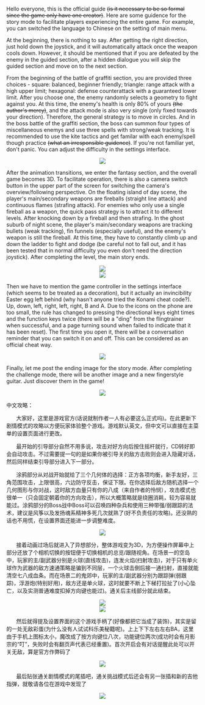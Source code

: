 Hello everyone, this is the official guide ~~(is it necessary to be so formal since the game only have one creator)~~. Here are some guidence for the story mode to facilitate players experiencing the entire game. For example, you can switched the language to Chinese on the setting of main menu.

At the beginning, there is nothing to say. After getting the right direction, just hold down the joystick, and it will automatically attack once the weapon cools down. However, it should be mentioned that if you are defeated by the enemy in the guided section, after a hidden dialogue you will skip the guided section and move on to the next section.

From the beginning of the battle of graffiti section, you are provided three choices - square: balanced, beginner friendly; triangle: range attack with a high upper limit; hexagonal: defense counterattack with a guaranteed lower limit. After you choose one, the enemy randomly selects a geometry to fight against you. At this time, the enemy's health is only 80% of yours ~~(the author's mercy)~~, and the attack mode is also very single (only fixed towards your direction). Therefore, the general strategy is to move in circles. And in the boss battle of the graffiti section, the boss can summon four types of miscellaneous enemys and use three spells with strong/weak tracking. It is recommended to use the kite tactics and get familar with each enemy/spell though practice ~~(what an irresponsible guidence)~~. If you're not familiar yet, don't panic. You can adjust the difficulty in the settings interface.

<div align=center>
<img src="https://img.itch.zone/aW1nLzE3MzE1Mzg0LnBuZw==/original/IAMk5Y.png"/>
</div>

After the animation transitions, we enter the fantasy section, and the overall game becomes 3D. To facilitate operation, there is also a camera switch button in the upper part of the screen for switching the camera's overview/following perspective. On the floating island of day scene, the player's main/secondary weapons are fireballs (straight line attack) and continuous flames (strafing attack). For enemies who only use a single fireball as a weapon, the quick pass strategy is to attract it to different levels. After knocking down by a fireball and then strafing. In the ghost suburb of night scene, the player's main/secondary weapons are tracking bullets (weak tracking), fin funnels (especially useful), and the enemy's weapon is still the fireball. At this time, they have to constantly climb up and down the ladder to fight and dodge (be careful not to fall out, and it has been tested that in normal difficulty you even don't need the direction joystick). After completing the level, the main story ends.

<div align=center>
<img src="https://img.itch.zone/aW1nLzE3MzE1NDkzLnBuZw==/original/TPRzOD.png"/>
</div>

<div align=center>
<img src="https://img.itch.zone/aW1nLzE3MzE1NTc0LnBuZw==/original/WcLPlK.png"/>
</div>

Then we have to mention the game controller in the settings interface (which seems to be treated as a decoration), but it actually an invincibility Easter egg left behind (why hasn't anyone tried the Konami cheat code?). Up, down, left, right, left, right, B and A. Due to the icons on the phone are too small, the rule has changed to pressing the directional keys eight times and the function keys twice (there will be a "ding" from the flingtrainer when successful, and a page turning sound when failed to indicate that it has been reset). The first time you open it, there will be a conversation reminder that you can switch it on and off. This can be considered as an official cheat way.

<div align=center>
<img src="https://img.itch.zone/aW1nLzE3MzE1ODg4LnBuZw==/original/N8X3hI.png"/>
</div>

Finally, let me post the ending image for the story mode. After completing the challenge mode, there will be another image and a new fingerstyle guitar. Just discover them in the game!

<div align=center>
<img src="https://img.itch.zone/aW1nLzE3MzE1NzIxLnBuZw==/original/LZcDSf.png"/>
</div>








中文攻略：

ᅟᅠᅟᅠ大家好，这里是游戏官方(话说就制作者一人有必要这么正式吗)。在此更新下剧情模式的攻略以方便玩家体验整个游戏。游戏默认英文，但中文可以直接在主菜单的设置页面进行更改。

ᅟᅠᅟᅠ最开始的引导部分自然不用多说，攻击对好方向后按住摇杆就行，CD转好即会自动攻击。不过需要提一句的是如果你被引导关的敌方击败则会进入隐藏对话，然后同样结束引导部分进入下一部分。    

ᅟᅠᅟᅠ涂鸦部分从对战开始就给了三个几何体的选择：正方各项均衡，新手友好，三角范围攻击，上限很高，六边防守反击，保证下限。在你选择后敌方随机选择一个几何图形与你对战，这时敌方血量只有你的八成（来自作者的怜悯），攻击模式也很单一（只会固定朝着你的方向攻击），所以大概策略就是绕圈消耗，较为容易就能过。涂鸦部分的Boss战中Boss可以召唤四种杂兵和使用三种带强/弱跟踪的法术，建议是风筝以及发扬魂系精神多死几次就熟了(好不负责任的攻略)。还没熟的话也不用慌，在设置界面还能进一步调整难度。

<div align=center>
<img src="https://img.itch.zone/aW1nLzE3MzE2MzkzLnBuZw==/original/rg8f7q.png"/>
</div>

ᅟᅠᅟᅠ接着动画过场后就进入了异想部分，整体游戏变为3D，为方便操作屏幕中上部分还放了个相机切换的按钮便于切换相机的总览/跟随视角。在场景一的空岛中，玩家的主/副武器分别是火球(直线攻击)，连发火焰(扫射攻击)，对于只有单火球作为武器的敌方速通策略是骗到不同层，一个火球击倒后接一通扫射，直接就能清空七八成血条。而在场景二的鬼郊中，玩家的主/副武器分别为跟踪弹(弱跟踪)，浮游炮(特别好用)，敌方还是单火球，这时就要不断上下梯打拉扯了(小心坠亡，以及实测普通难度扣掉方向键也能过)。通关后主线部分就此结束。

<div align=center>
<img src="https://img.itch.zone/aW1nLzE3MzE2MzQzLnBuZw==/original/C87HIB.png"/>
</div>
<div align=center>
<img src="https://img.itch.zone/aW1nLzE3MzE2MzQ5LnBuZw==/original/XtSR25.png"/>
</div>


ᅟᅠᅟᅠ然后就得提及设置界面的这个游戏手柄了(好像都把它当成了装饰)，其实是留的一处无敌彩蛋(为什么没有人试试科乐美秘籍呢)。上上下下左右左右BA，这里由于手机上图标太小，魔改成了按方向键位八次，功能键位两次(成功时会有月影宗的“叮”，失败时会有翻页声代表已经重置)。首次开启会有对话提醒此处可以开关无敌，算是官方作弊码了

<div align=center>
<img src="https://img.itch.zone/aW1nLzE3MzE2MzI5LnBuZw==/original/hu8vP0.png"/>
</div>


ᅟᅠᅟᅠ最后贴张通关剧情模式的尾插吧，通关挑战模式后还会有另一张插和新的吉他指弹，就敬请各位在游戏中发现了

<div align=center>
<img src="https://img.itch.zone/aW1nLzE3MzE2MzE4LnBuZw==/original/DA%2BxUf.png"/>
</div>
